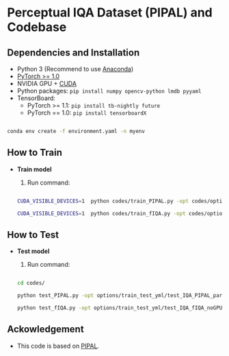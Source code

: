 # Perceptual IQA Dataset (PIPAL) and Codebase

## Dependencies and Installation
- Python 3 (Recommend to use [Anaconda](https://www.anaconda.com/download/#linux))
- [PyTorch >= 1.0](https://pytorch.org/)
- NVIDIA GPU + [CUDA](https://developer.nvidia.com/cuda-downloads)
- Python packages: `pip install numpy opencv-python lmdb pyyaml`
- TensorBoard:
  - PyTorch >= 1.1: `pip install tb-nightly future`
  - PyTorch == 1.0: `pip install tensorboardX`

```bash 

conda env create -f environment.yaml -n myenv

```


## How to Train
- **Train model**
	1. Run command:

	```bash

	CUDA_VISIBLE_DEVICES=1  python codes/train_PIPAL.py -opt codes/options/train_test_yml/train_IQA_PIPAL_part.yml
	
	CUDA_VISIBLE_DEVICES=1  python codes/train_fIQA.py -opt codes/options/train_test_yml/train_IQA_fIQA_part.yml

	```

## How to Test
- **Test model**
	1. Run command:

	```bash

	cd codes/

	python test_PIPAL.py -opt options/train_test_yml/test_IQA_PIPAL_part_noGPU.yml

	python test_fIQA.py -opt options/train_test_yml/test_IQA_fIQA_noGPU.yml

	```

## Ackowledgement
- This code is based on [PIPAL](https://github.com/HaomingCai/PIPAL-dataset).